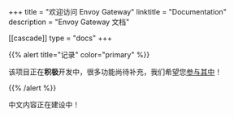 +++
title = "欢迎访问 Envoy Gateway"
linktitle = "Documentation"
description = "Envoy Gateway 文档"

[[cascade]]
type = "docs"
+++

{{% alert title="记录" color="primary" %}}

该项目正在**积极**开发中，很多功能尚待补充，我们希望您[参与其中](/zh/contributions/)！

{{% /alert %}}

中文内容正在建设中！
